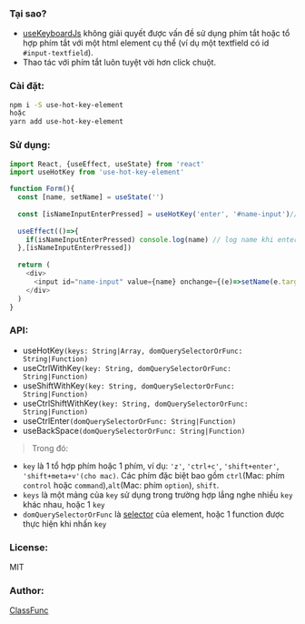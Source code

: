 ### Tại sao?
- [useKeyboardJs](https://github.com/streamich/react-use/blob/master/docs/useKeyboardJs.md) không giải quyết được vấn đề sử dụng phím tắt hoặc tổ hợp phím tắt với một html element cụ thể (ví dụ một textfield có id `#input-textfield`).
- Thao tác với phím tắt luôn tuyệt vời hơn click chuột.

### Cài đặt:
```sh
npm i -S use-hot-key-element
hoặc
yarn add use-hot-key-element
```

### Sử dụng: 

```js
import React, {useEffect, useState} from 'react'
import useHotKey from 'use-hot-key-element'

function Form(){
  const [name, setName] = useState('')
  
  const [isNameInputEnterPressed] = useHotKey('enter', '#name-input')//khi nhấn phím enter trên element có id `name-input`
  
  useEffect(()=>{
    if(isNameInputEnterPressed) console.log(name) // log name khi enter trên `name-input`
  },[isNameInputEnterPressed])
  
  return (
    <div>
      <input id="name-input" value={name} onchange={(e)=>setName(e.target.value)}/>
    </div>
  )
}

```

### API:
- useHotKey`(keys: String|Array, domQuerySelectorOrFunc: String|Function)`
- useCtrlWithKey`(key: String, domQuerySelectorOrFunc: String|Function)`
- useShiftWithKey`(key: String, domQuerySelectorOrFunc: String|Function)`
- useCtrlShiftWithKey`(key: String, domQuerySelectorOrFunc: String|Function)`
- useCtrlEnter`(domQuerySelectorOrFunc: String|Function)`
- useBackSpace`(domQuerySelectorOrFunc: String|Function)`

> Trong đó:
- `key` là 1 tổ hợp phím hoặc 1 phím, ví dụ: `'z'`, `'ctrl+c'`, `'shift+enter'`, `'shift+meta+v'(cho mac)`. Các phím đặc biệt bao gồm `ctrl`(Mac: phím `control` hoặc `command`),`alt`(Mac: phím `option`), `shift`.
- `keys` là một mảng của `key` sử dụng trong trường hợp lắng nghe nhiều `key` khác nhau, hoặc 1 `key`
- `domQuerySelectorOrFunc` là [selector](https://developer.mozilla.org/en-US/docs/Web/API/Document/querySelector) của element, hoặc 1 function được thực hiện khi nhấn `key`

### License:
MIT

### Author:
[ClassFunc](https://classfunc.com)






